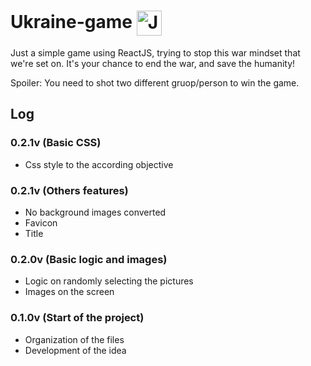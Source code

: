 # Ukraine-game <img align="center" alt="Js" height="40" width="40" src="https://emojipedia-us.s3.dualstack.us-west-1.amazonaws.com/thumbs/120/twitter/282/flag-ukraine_1f1fa-1f1e6.png">

Just a simple game using ReactJS, trying to stop this war mindset that we're set on. It's your chance to end the war, and save the humanity!

Spoiler: You need to shot two different gruop/person to win the game.

## Log
### 0.2.1v (Basic CSS)
- Css style to the according objective

### 0.2.1v (Others features)
- No background images converted
- Favicon
- Title

### 0.2.0v (Basic logic and images)
- Logic on randomly selecting the pictures
- Images on the screen

### 0.1.0v (Start of the project)
- Organization of the files
- Development of the idea
